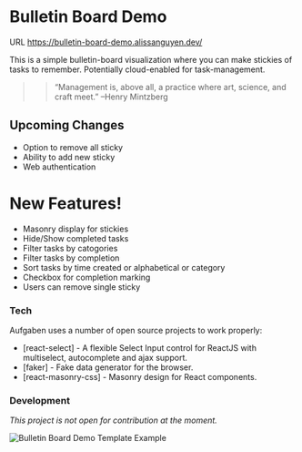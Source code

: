 # Bulletin Board Demo

URL https://bulletin-board-demo.alissanguyen.dev/

This is a simple bulletin-board visualization where you can make stickies of tasks to remember. Potentially cloud-enabled for task-management. 

> > “Management is, above all, a practice where art, science, and craft meet.”
> > –Henry Mintzberg

## Upcoming Changes

- Option to remove all sticky
- Ability to add new sticky
- Web authentication

# New Features!

- Masonry display for stickies
- Hide/Show completed tasks
- Filter tasks by catogories
- Filter tasks by completion
- Sort tasks by time created or alphabetical or category
- Checkbox for completion marking
- Users can remove single sticky

### Tech

Aufgaben uses a number of open source projects to work properly:

- [react-select] - A flexible Select Input control for ReactJS with multiselect, autocomplete and ajax support.
- [faker] - Fake data generator for the browser.
- [react-masonry-css] - Masonry design for React components.


### Development

_This project is not open for contribution at the moment._

![Bulletin Board Demo Template Example](https://imgur.com/ScwX4PL)
